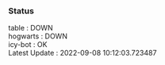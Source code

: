 ### Status


table : DOWN  
hogwarts : DOWN  
icy-bot : OK  
Latest Update : 2022-09-08 10:12:03.723487
